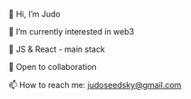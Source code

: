 👋 Hi, I’m Judo

👀 I’m currently interested in web3 

🌱 JS & React - main stack

💞️ Open to collaboration

📫 How to reach me: judoseedsky@gmail.com

